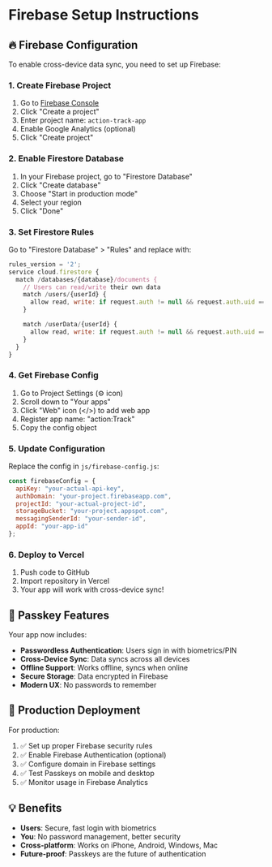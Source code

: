 # Firebase Setup Instructions

## 🔥 Firebase Configuration

To enable cross-device data sync, you need to set up Firebase:

### 1. Create Firebase Project
1. Go to [Firebase Console](https://console.firebase.google.com/)
2. Click "Create a project"
3. Enter project name: `action-track-app`
4. Enable Google Analytics (optional)
5. Click "Create project"

### 2. Enable Firestore Database
1. In your Firebase project, go to "Firestore Database"
2. Click "Create database"
3. Choose "Start in production mode"
4. Select your region
5. Click "Done"

### 3. Set Firestore Rules
Go to "Firestore Database" > "Rules" and replace with:

```javascript
rules_version = '2';
service cloud.firestore {
  match /databases/{database}/documents {
    // Users can read/write their own data
    match /users/{userId} {
      allow read, write: if request.auth != null && request.auth.uid == userId;
    }

    match /userData/{userId} {
      allow read, write: if request.auth != null && request.auth.uid == userId;
    }
  }
}
```

### 4. Get Firebase Config
1. Go to Project Settings (⚙️ icon)
2. Scroll down to "Your apps"
3. Click "Web" icon (</>) to add web app
4. Register app name: "action:Track"
5. Copy the config object

### 5. Update Configuration
Replace the config in `js/firebase-config.js`:

```javascript
const firebaseConfig = {
  apiKey: "your-actual-api-key",
  authDomain: "your-project.firebaseapp.com",
  projectId: "your-actual-project-id",
  storageBucket: "your-project.appspot.com",
  messagingSenderId: "your-sender-id",
  appId: "your-app-id"
};
```

### 6. Deploy to Vercel
1. Push code to GitHub
2. Import repository in Vercel
3. Your app will work with cross-device sync!

## 🔑 Passkey Features

Your app now includes:

- **Passwordless Authentication**: Users sign in with biometrics/PIN
- **Cross-Device Sync**: Data syncs across all devices
- **Offline Support**: Works offline, syncs when online
- **Secure Storage**: Data encrypted in Firebase
- **Modern UX**: No passwords to remember

## 🚀 Production Deployment

For production:

1. ✅ Set up proper Firebase security rules
2. ✅ Enable Firebase Authentication (optional)
3. ✅ Configure domain in Firebase settings
4. ✅ Test Passkeys on mobile and desktop
5. ✅ Monitor usage in Firebase Analytics

## 💡 Benefits

- **Users**: Secure, fast login with biometrics
- **You**: No password management, better security
- **Cross-platform**: Works on iPhone, Android, Windows, Mac
- **Future-proof**: Passkeys are the future of authentication